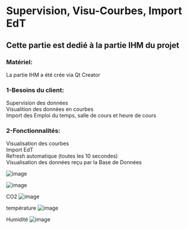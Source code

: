 # Supervision, Visu-Courbes, Import EdT

## Cette partie est dedié à la partie IHM du projet  

### Matériel:  
La partie IHM a été crée via Qt Creator 

### 1-Besoins du client:  

  Supervision des données  
  Visualition des données en courbes  
  Import des Emploi du temps, salle de cours et heure de cours  
  
### 2-Fonctionnalités:
  
  Visualisation des courbes   
  Import EdT  
  Refresh automatique (toutes les 10 secondes)  
  Visualisation des données reçu par la Base de Données  
  

  ![image](https://github.com/Knightmore1/Co2_project/assets/123626891/e44561e2-2118-4c15-affc-2447a918077a)




![image](https://github.com/Knightmore1/Co2_project/assets/123626891/232c5ba7-f4d7-4f9e-b02c-163bd3b87186)



CO2
![image](https://github.com/Knightmore1/Co2_project/assets/123626891/1364c9d5-5250-4a45-bdef-13a2120f9b56)




température
![image](https://github.com/Knightmore1/Co2_project/assets/123626891/79f0510b-a2f3-4871-97ee-d6b380622e38)




Humidité
![image](https://github.com/Knightmore1/Co2_project/assets/123626891/94fe8e7c-43c1-42dd-98dc-0d2ec064b93e)


